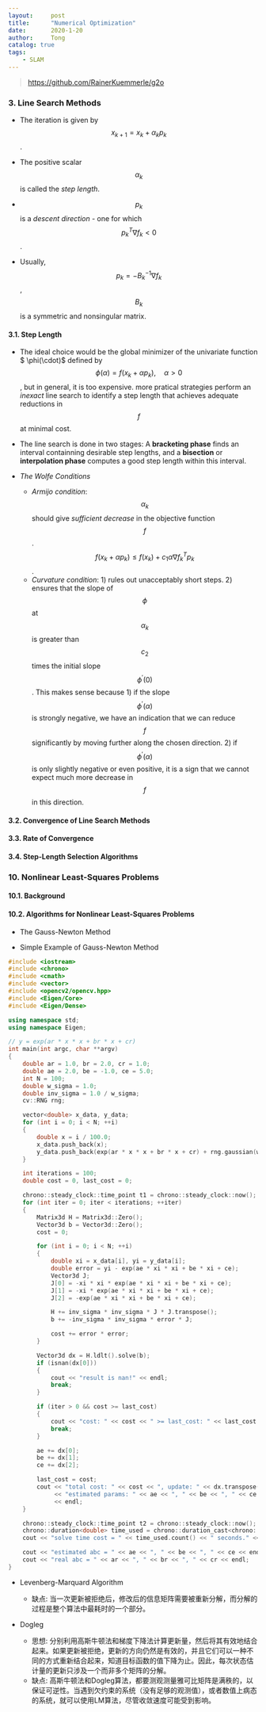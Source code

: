 ```yaml
---
layout:     post
title:      "Numerical Optimization"
date:       2020-1-20
author:     Tong
catalog: true
tags:
    - SLAM
---
```


> https://github.com/RainerKuemmerle/g2o

### 3. Line Search Methods

- The iteration is given by $$
x_{k+1}=x_{k}+\alpha_{k} p_{k}
$$.

- The positive scalar $$\alpha_{k}$$ is called the _step length_.

- $$p_{k}$$ is a _descent direction_ - one for which $$p_{k}^{T} \nabla f_{k}<0$$.

- Usually, $$
p_{k}=-B_{k}^{-1} \nabla f_{k}
$$, $$B_{k}$$ is a symmetric and nonsingular matrix.

#### 3.1. Step Length

- The ideal choice would be the global minimizer of the univariate function $
\phi(\cdot)$ defined by$$
\phi(\alpha)=f\left(x_{k}+\alpha p_{k}\right), \quad \alpha>0
$$, but in general, it is too expensive. more pratical strategies perform an _inexact_ line search to identify a step length that achieves adequate reductions in $$f$$ at minimal cost.

- The line search is done in two stages: A __bracketing phase__ finds an interval containning desirable step lengths, and a __bisection__ or __interpolation phase__ computes a good step length within this interval.

- _The Wolfe Conditions_
    - _Armijo condition_: $$\alpha_{k}$$ should give _sufficient decrease_ in the objective function $$f$$. $$
f\left(x_{k}+\alpha p_{k}\right) \leq f\left(x_{k}\right)+c_{1} \alpha \nabla f_{k}^{T} p_{k}
$$.
    - _Curvature condition_: 1) rules out unacceptably short steps. 2) ensures that the slope of $$
\phi
$$ at $$
\alpha_{k}
$$ is greater than $$c_2$$ times the initial slope $$
\phi^{\prime}(0)
$$. This makes sense because 1) if the slope $$
\phi^{\prime}(\alpha)
$$ is strongly negative, we have an indication that we can reduce $$f$$ significantly by moving further along the chosen direction. 2) if $$
\phi^{\prime}(\alpha)
$$ is only slightly negative or even positive, it is a sign that we cannot expect much more decrease in $$f$$ in this direction.



#### 3.2. Convergence of Line Search Methods

#### 3.3. Rate of Convergence

#### 3.4. Step-Length Selection Algorithms






### 10. Nonlinear Least-Squares Problems

#### 10.1. Background

#### 10.2. Algorithms for Nonlinear Least-Squares Problems

- The Gauss-Newton Method

- Simple Example of Gauss-Newton Method

```c++
#include <iostream>
#include <chrono>
#include <cmath>
#include <vector>
#include <opencv2/opencv.hpp>
#include <Eigen/Core>
#include <Eigen/Dense>

using namespace std;
using namespace Eigen;

// y = exp(ar * x * x + br * x + cr)
int main(int argc, char **argv)
{
    double ar = 1.0, br = 2.0, cr = 1.0;
    double ae = 2.0, be = -1.0, ce = 5.0;
    int N = 100;
    double w_sigma = 1.0;
    double inv_sigma = 1.0 / w_sigma;
    cv::RNG rng;

    vector<double> x_data, y_data;
    for (int i = 0; i < N; ++i)
    {
        double x = i / 100.0;
        x_data.push_back(x);
        y_data.push_back(exp(ar * x * x + br * x + cr) + rng.gaussian(w_sigma));
    }

    int iterations = 100;
    double cost = 0, last_cost = 0;

    chrono::steady_clock::time_point t1 = chrono::steady_clock::now();
    for (int iter = 0; iter < iterations; ++iter)
    {
        Matrix3d H = Matrix3d::Zero();
        Vector3d b = Vector3d::Zero();
        cost = 0;

        for (int i = 0; i < N; ++i)
        {
            double xi = x_data[i], yi = y_data[i];
            double error = yi - exp(ae * xi * xi + be * xi + ce);
            Vector3d J;
            J[0] = -xi * xi * exp(ae * xi * xi + be * xi + ce);
            J[1] = -xi * exp(ae * xi * xi + be * xi + ce);
            J[2] = -exp(ae * xi * xi + be * xi + ce);

            H += inv_sigma * inv_sigma * J * J.transpose();
            b += -inv_sigma * inv_sigma * error * J;

            cost += error * error;
        }

        Vector3d dx = H.ldlt().solve(b);
        if (isnan(dx[0]))
        {
            cout << "result is nan!" << endl;
            break;
        }

        if (iter > 0 && cost >= last_cost)
        {
            cout << "cost: " << cost << " >= last_cost: " << last_cost << ", break." << endl;
            break;
        }

        ae += dx[0];
        be += dx[1];
        ce += dx[2];

        last_cost = cost;
        cout << "total cost: " << cost << ", update: " << dx.transpose() << endl
             << "estimated params: " << ae << ", " << be << ", " << ce << endl
             << endl;
    }

    chrono::steady_clock::time_point t2 = chrono::steady_clock::now();
    chrono::duration<double> time_used = chrono::duration_cast<chrono::duration<double>>(t2 - t1);
    cout << "solve time cost = " << time_used.count() << " seconds." << endl;

    cout << "estimated abc = " << ae << ", " << be << ", " << ce << endl;
    cout << "real abc = " << ar << ", " << br << ", " << cr << endl;
}
```

- Levenberg-Marquard Algorithm
    - 缺点: 当一次更新被拒绝后，修改后的信息矩阵需要被重新分解，而分解的过程是整个算法中最耗时的一个部分。

- Dogleg
    - 思想: 分别利用高斯牛顿法和梯度下降法计算更新量，然后将其有效地结合起来。如果更新被拒绝，更新的方向仍然是有效的，并且它们可以一种不同的方式重新结合起来，知道目标函数的值下降为止。因此，每次状态估计量的更新只涉及一个而非多个矩阵的分解。
    - 缺点: 高斯牛顿法和Dogleg算法，都要测观测量雅可比矩阵是满秩的，以保证可逆性。当遇到欠约束的系统（没有足够的观测值），或者数值上病态的系统，就可以使用LM算法，尽管收敛速度可能受到影响。
